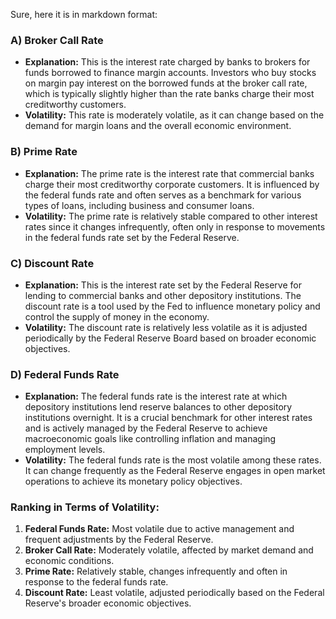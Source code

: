 Sure, here it is in markdown format:

### A) Broker Call Rate
- **Explanation:** This is the interest rate charged by banks to brokers for funds borrowed to finance margin accounts. Investors who buy stocks on margin pay interest on the borrowed funds at the broker call rate, which is typically slightly higher than the rate banks charge their most creditworthy customers.
- **Volatility:** This rate is moderately volatile, as it can change based on the demand for margin loans and the overall economic environment.

### B) Prime Rate
- **Explanation:** The prime rate is the interest rate that commercial banks charge their most creditworthy corporate customers. It is influenced by the federal funds rate and often serves as a benchmark for various types of loans, including business and consumer loans.
- **Volatility:** The prime rate is relatively stable compared to other interest rates since it changes infrequently, often only in response to movements in the federal funds rate set by the Federal Reserve.

### C) Discount Rate
- **Explanation:** This is the interest rate set by the Federal Reserve for lending to commercial banks and other depository institutions. The discount rate is a tool used by the Fed to influence monetary policy and control the supply of money in the economy.
- **Volatility:** The discount rate is relatively less volatile as it is adjusted periodically by the Federal Reserve Board based on broader economic objectives.

### D) Federal Funds Rate
- **Explanation:** The federal funds rate is the interest rate at which depository institutions lend reserve balances to other depository institutions overnight. It is a crucial benchmark for other interest rates and is actively managed by the Federal Reserve to achieve macroeconomic goals like controlling inflation and managing employment levels.
- **Volatility:** The federal funds rate is the most volatile among these rates. It can change frequently as the Federal Reserve engages in open market operations to achieve its monetary policy objectives.

### Ranking in Terms of Volatility:
1. **Federal Funds Rate:** Most volatile due to active management and frequent adjustments by the Federal Reserve.
2. **Broker Call Rate:** Moderately volatile, affected by market demand and economic conditions.
3. **Prime Rate:** Relatively stable, changes infrequently and often in response to the federal funds rate.
4. **Discount Rate:** Least volatile, adjusted periodically based on the Federal Reserve's broader economic objectives.